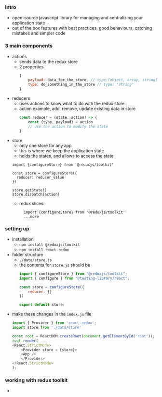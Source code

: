 ### intro
- open-source javascript library for managing and centralizing your application state
- out of the box features with best practices, good behaviours, catching mistakes and simpler code


### 3 main components
- actions
  - sends data to the redux store
  - 2 properties
    ```js
    {
        payload: data_for_the_store, // type:[object, array, string]
        type: do_something_in_the_store // type: "string"
    }
    ```
- reducers
  - uses actions to know what to do with the redux store
  - action example, add, remove, update existing data in store
    ```js
    const reducer = (state, action) => {
        const {type, payload} = action
        // use the action to modify the state
    }
- store
  - only one store for any app
  - this is where we keep the application state
  - holds the states, and allows to access the state
  ```es6
  import {configureStore} from '@reduxjs/toolkit'

  const store = configureStore({
    reducer: reducer_value
  })

  store.getState()
  store.dispatch(action)
  ```
  - redux slices:
    ```
      import {configureStore} from '@reduxjs/toolkit'
      ...more
    ```

### setting up
- installation
  - `npm install @reduxjs/toolkit`
  - `npm install react-redux`
- folder structure
  - `./data/store.js`
  - the contents for `store.js` should be
    ```js
    import { configureStore } from "@reduxjs/toolkit";
    import { configure } from "@testing-library/react";

    const store = configureStore({
        reducer: {}
    })

    export default store;
    ```
- make these changes in the `index.js` file
    ```js
    import { Provider } from 'react-redux';
    import store from './data/store'

    const root = ReactDOM.createRoot(document.getElementById('root'));
    root.render(
    <React.StrictMode>
        <Provider store = {store}>
        <App />
        </Provider>
    </React.StrictMode>
    );
    ```

### working with redux toolkit
- 